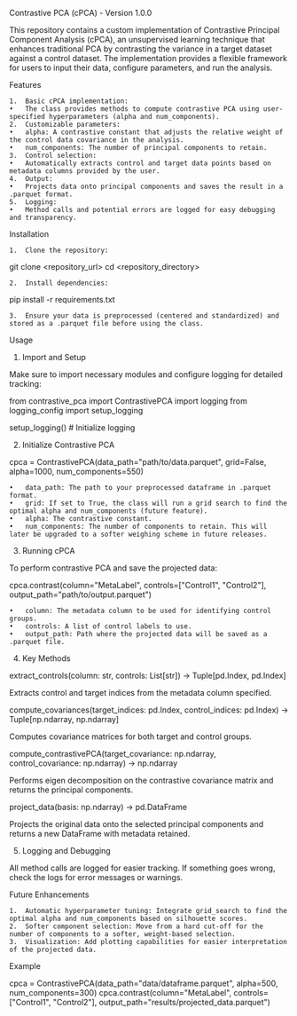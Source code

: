 Contrastive PCA (cPCA) - Version 1.0.0

This repository contains a custom implementation of Contrastive Principal Component Analysis (cPCA), an unsupervised learning technique that enhances traditional PCA by contrasting the variance in a target dataset against a control dataset. The implementation provides a flexible framework for users to input their data, configure parameters, and run the analysis.

Features

	1.	Basic cPCA implementation:
	•	The class provides methods to compute contrastive PCA using user-specified hyperparameters (alpha and num_components).
	2.	Customizable parameters:
	•	alpha: A contrastive constant that adjusts the relative weight of the control data covariance in the analysis.
	•	num_components: The number of principal components to retain.
	3.	Control selection:
	•	Automatically extracts control and target data points based on metadata columns provided by the user.
	4.	Output:
	•	Projects data onto principal components and saves the result in a .parquet format.
	5.	Logging:
	•	Method calls and potential errors are logged for easy debugging and transparency.

Installation

	1.	Clone the repository:

git clone <repository_url>
cd <repository_directory>

	2.	Install dependencies:

pip install -r requirements.txt

	3.	Ensure your data is preprocessed (centered and standardized) and stored as a .parquet file before using the class.

Usage

1. Import and Setup

Make sure to import necessary modules and configure logging for detailed tracking:

from contrastive_pca import ContrastivePCA
import logging
from logging_config import setup_logging

setup_logging()  # Initialize logging

2. Initialize Contrastive PCA

cpca = ContrastivePCA(data_path="path/to/data.parquet", grid=False, alpha=1000, num_components=550)

	•	data_path: The path to your preprocessed dataframe in .parquet format.
	•	grid: If set to True, the class will run a grid search to find the optimal alpha and num_components (future feature).
	•	alpha: The contrastive constant.
	•	num_components: The number of components to retain. This will later be upgraded to a softer weighing scheme in future releases.

3. Running cPCA

To perform contrastive PCA and save the projected data:

cpca.contrast(column="MetaLabel", controls=["Control1", "Control2"], output_path="path/to/output.parquet")

	•	column: The metadata column to be used for identifying control groups.
	•	controls: A list of control labels to use.
	•	output_path: Path where the projected data will be saved as a .parquet file.

4. Key Methods

extract_controls(column: str, controls: List[str]) -> Tuple[pd.Index, pd.Index]

Extracts control and target indices from the metadata column specified.

compute_covariances(target_indices: pd.Index, control_indices: pd.Index) -> Tuple[np.ndarray, np.ndarray]

Computes covariance matrices for both target and control groups.

compute_contrastivePCA(target_covariance: np.ndarray, control_covariance: np.ndarray) -> np.ndarray

Performs eigen decomposition on the contrastive covariance matrix and returns the principal components.

project_data(basis: np.ndarray) -> pd.DataFrame

Projects the original data onto the selected principal components and returns a new DataFrame with metadata retained.

5. Logging and Debugging

All method calls are logged for easier tracking. If something goes wrong, check the logs for error messages or warnings.

Future Enhancements

	1.	Automatic hyperparameter tuning: Integrate grid_search to find the optimal alpha and num_components based on silhouette scores.
	2.	Softer component selection: Move from a hard cut-off for the number of components to a softer, weight-based selection.
	3.	Visualization: Add plotting capabilities for easier interpretation of the projected data.

Example

cpca = ContrastivePCA(data_path="data/dataframe.parquet", alpha=500, num_components=300)
cpca.contrast(column="MetaLabel", controls=["Control1", "Control2"], output_path="results/projected_data.parquet")
